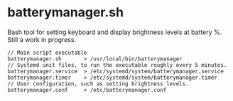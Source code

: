 # batterymanager.sh
Bash tool for setting keyboard and display brightness levels at battery %. Still a work in progress.

```
// Main script executable
batterymanager.sh       > /usr/local/bin/batterymanager
// Systemd unit files, to run the executable roughly every 5 minutes.
batterymanager.service  > /etc/systemd/system/batterymanager.service
batterymanager.timer    > /etc/systemd/system/batterymanager.timer
// User configuration, such as setting brightness levels.
batterymanager.conf     > /etc/batterymanager.conf
```
